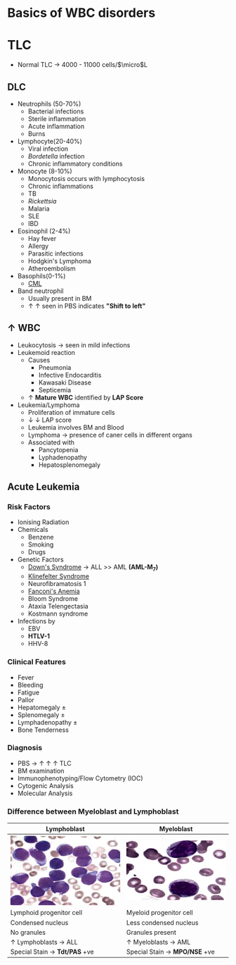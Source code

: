 # Basics of WBC disorders

# TLC
- Normal TLC  $\rightarrow$ 4000 - 11000 cells/$\micro$L

## DLC
- Neutrophils (50-70%)
	- Bacterial infections
	- Sterile inflammation
	- Acute inflammation
	- Burns
- Lymphocyte(20-40%)
	- Viral infection
	- _Bordetella_ infection
	- Chronic inflammatory conditions
- Monocyte (8-10%)
	- Monocytosis occurs with lymphocytosis
	- Chronic inflammations
	- TB
	- _Rickettsia_
	- Malaria
	- SLE
	- IBD
- Eosinophil (2-4%)
	- Hay fever
	- Allergy
	- Parasitic infections
	- Hodgkin's Lymphoma
	- Atheroembolism
- Basophils(0-1%)
	- [CML](Pathology/Hematology/WBC/CML.md)
- Band neutrophil
	- Usually present in BM
	- $\uparrow$ $\uparrow$ seen in PBS indicates **"Shift to left"**

## $\uparrow$ WBC
- Leukocytosis  $\rightarrow$ seen in mild infections
- Leukemoid reaction
	- Causes
		- Pneumonia
		- Infective Endocarditis
		- Kawasaki Disease
		- Septicemia
	- $\uparrow$ **Mature WBC** identified by **LAP Score**
- Leukemia/Lymphoma  
	- Proliferation of immature cells
	- $\downarrow$ $\downarrow$ LAP score
	- Leukemia involves BM and Blood
	- Lymphoma  $\rightarrow$ presence of caner cells in different organs
	- Associated with
		- Pancytopenia
		- Lyphadenopathy
		- Hepatosplenomegaly

## Acute Leukemia

### Risk Factors
- Ionising Radiation
- Chemicals
	- Benzene
	- Smoking
	- Drugs
- Genetic Factors
	- [Down's Syndrome](Pathology/Genetics/SpecificCytogeneticDisorders.md#Down's%20Syndrome)  $\rightarrow$ ALL >> AML **(AML-M<sub>7</sub>)**
	- [Klinefelter Syndrome](Pathology/Genetics/SpecificCytogeneticDisorders.md#Klinefelter%20Syndrome)
	- Neurofibramatosis 1
	- [Fanconi's Anemia](Pathology/Hematology/RBC/AplasticAnemia.md#Causes)
	- Bloom Syndrome
	- Ataxia Telengectasia
	- Kostmann syndrome
- Infections by
	- EBV
	- **HTLV-1**
	- HHV-8

### Clinical Features
- Fever
- Bleeding
- Fatigue
- Pallor
- Hepatomegaly ± 
- Splenomegaly ± 
- Lymphadenopathy ± 
- Bone Tenderness

### Diagnosis
- PBS  $\rightarrow$ $\uparrow$ $\uparrow$ $\uparrow$ TLC
- BM examination
- Immunophenotyping/Flow Cytometry (IOC)
- Cytogenic Analysis
- Molecular Analysis

### Difference between Myeloblast and Lymphoblast

| Lymphoblast                                      | Myeloblast                                     |
| ------------------------------------------------ | ---------------------------------------------- |
| ![Lymphoblast](Pathology/Images/Lymphoblast.jpg) | ![Myeloblast](Pathology/Images/Myeloblast.jpg) |
| Lymphoid progenitor cell                         | Myeloid progenitor cell                        |
| Condensed nucleus                                | Less condensed nucleus                         |
| No granules                                      | Granules present                               |
| $\uparrow$ Lymphoblasts  $\rightarrow$ ALL       | $\uparrow$ Myeloblasts  $\rightarrow$ AML      |
| Special Stain  $\rightarrow$ **Tdt/PAS** +ve     | Special Stain  $\rightarrow$ **MPO/NSE** +ve   |